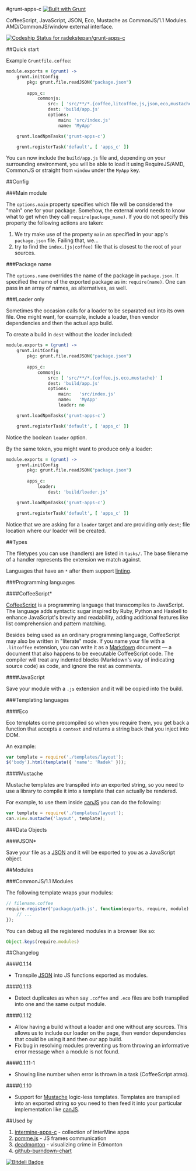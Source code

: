 #grunt-apps-c [![Built with Grunt](https://cdn.gruntjs.com/builtwith.png)](http://gruntjs.com/)

CoffeeScript, JavaScript, JSON, Eco, Mustache as CommonJS/1.1 Modules. AMD/CommonJS/window external interface.

[ ![Codeship Status for radekstepan/grunt-apps-c](https://www.codeship.io/projects/7c42c200-2543-0131-75e4-3aa0f2c98596/status)](https://www.codeship.io/projects/8915)

##Quick start

Example `Gruntfile.coffee`:

```coffeescript
module.exports = (grunt) ->
    grunt.initConfig
        pkg: grunt.file.readJSON("package.json")
        
        apps_c:
            commonjs:
                src: [ 'src/**/*.{coffee,litcoffee,js,json,eco,mustache}' ]
                dest: 'build/app.js'
                options:
                    main: 'src/index.js'
                    name: 'MyApp'

    grunt.loadNpmTasks('grunt-apps-c')

    grunt.registerTask('default', [ 'apps_c' ])
```

You can now include the `build/app.js` file and, depending on your surrounding environment, you will be able to load it using RequireJS/AMD, CommonJS or straight from `window` under the `MyApp` key.

##Config

###Main module

The `options.main` property specifies which file will be considered the "main" one for your package. Somehow, the external world needs to know what to get when they call `require(package_name)`. If you do not specify this property the following actions are taken:

1. We try make use of the property `main` as specified in your app's `package.json` file. Failing that, we...
1. try to find the `index.[js|coffee]` file that is closest to the root of your sources.

###Package name

The `options.name` overrides the name of the package in `package.json`. It specified the name of the exported package as in: `require(name)`. One can pass in an array of names, as alternatives, as well.

###Loader only

Sometimes the occasion calls for a loader to be separated out into its own file. One might want, for example, include a loader, then vendor dependencies and then the actual app build.

To create a build in `dest` without the loader included:

```coffeescript
module.exports = (grunt) ->
    grunt.initConfig
        pkg: grunt.file.readJSON("package.json")
        
        apps_c:
            commonjs:
                src: [ 'src/**/*.{coffee,js,eco,mustache}' ]
                dest: 'build/app.js'
                options:
                    main:   'src/index.js'
                    name:   'MyApp'
                    loader: no

    grunt.loadNpmTasks('grunt-apps-c')

    grunt.registerTask('default', [ 'apps_c' ])
```

Notice the boolean `loader` option.

By the same token, you might want to produce only a loader:

```coffeescript
module.exports = (grunt) ->
    grunt.initConfig
        pkg: grunt.file.readJSON("package.json")
        
        apps_c:
            loader:
                dest: 'build/loader.js'

    grunt.loadNpmTasks('grunt-apps-c')

    grunt.registerTask('default', [ 'apps_c' ])
```

Notice that we are asking for a `loader` target and are providing only `dest`; file location where our loader will be created.

##Types

The filetypes you can use (handlers) are listed in `tasks/`. The base filename of a handler represents the extension we match against.

Languages that have an `*` after them support [linting](http://stackoverflow.com/questions/8503559/what-is-linting).

###Programming languages

####CoffeeScript*

[CoffeeScript](http://coffeescript.org/) is a programming language that transcompiles to JavaScript. The language adds syntactic sugar inspired by Ruby, Python and Haskell to enhance JavaScript's brevity and readability, adding additional features like list comprehension and pattern matching.

Besides being used as an ordinary programming language, CoffeeScript may also be written in "literate" mode. If you name your file with a `.litcoffee` extension, you can write it as a [Markdown](http://daringfireball.net/projects/markdown/syntax) document — a document that also happens to be executable CoffeeScript code. The compiler will treat any indented blocks (Markdown's way of indicating source code) as code, and ignore the rest as comments.

####JavaScript

Save your module with a `.js` extension and it will be copied into the build.

###Templating languages

####Eco

Eco templates come precompiled so when you require them, you get back a function that accepts a `context` and returns a string back that you inject into DOM.

An example:

```javascript
var template = require('./templates/layout');
$('body').html(template({ 'name': 'Radek' }));
```

####Mustache

Mustache templates are transpiled into an exported string, so you need to use a library to compile it into a template that can actually be rendered.

For example, to use them inside [canJS](http://canjs.com/guides/Mustache.html) you can do the following:

```javascript
var template = require('./templates/layout');
can.view.mustache('layout', template);
```

###Data Objects

####JSON*

Save your file as a [JSON](http://www.json.org/) and it will be exported to you as a JavaScript object.

##Modules

###CommonJS/1.1 Modules

The following template wraps your modules:

```javascript
// filename.coffee
require.register('package/path.js', function(exports, require, module) {
    // ...
});
```

You can debug all the registered modules in a browser like so:

```javascript
Object.keys(require.modules)
```

##Changelog

####0.1.14

- Transpile [JSON](http://www.json.org/) into JS functions exported as modules.

####0.1.13

- Detect duplicates as when say `.coffee` and `.eco` files are both transpiled into one and the same output module.

####0.1.12

- Allow having a build without a loader and one without any sources. This allows us to include our loader on the page, then vendor dependencies that could be using it and then our app build.
- Fix bug in resolving modules preventing us from throwing an informative error message when a module is not found.

####0.1.11-1

- Showing line number when error is thrown in a task (CoffeeScript atmo).

####0.1.10

- Support for [Mustache](http://mustache.github.io/) logic-less templates. Templates are transpiled into an exported string so you need to then feed it into your particular implementation like [canJS](http://canjs.com/guides/Mustache.html).

##Used by

1. [intermine-apps-c](https://github.com/intermine/intermine-apps-c) - collection of InterMine apps
1. [pomme.js](https://github.com/radekstepan/pomme.js) - JS frames communication
1. [deadmonton](https://github.com/radekstepan/deadmonton) - visualizing crime in Edmonton
1. [github-burndown-chart](https://github.com/radekstepan/github-burndown-chart)

[![Bitdeli Badge](https://d2weczhvl823v0.cloudfront.net/radekstepan/grunt-apps-c/trend.png)](https://bitdeli.com/free "Bitdeli Badge")

